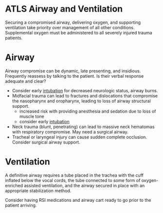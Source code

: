 # ATLS Airway and Ventilation
Securing a compromised airway, delivering oxygen, and supporting ventilation take priority over management of all other conditions. Supplemental oxygen must be administered to all severely injured trauma patients.

# Airway
Airway compromise can be dynamic, late presenting, and insidious. Frequently reassess by talking to the patient. Is their verbal response adequate and clear?

- Consider early [intubation](../../Procedures/Intubation.md) for decreased neurologic status, airway burns.
- Midfacial trauma can lead to fractures and dislocations that compromise the nasopharynx and oropharynx, leading to loss of airway structural support.
	- increased risk with providing anesthesia and sedation due to loss of muscle tone
	- consider early [intubation](../../Procedures/Intubation.md)
- Neck trauma (blunt, penetrating) can lead to massive neck hematomas with respiratory compromise. May need a surgical airway.
- Tracheal or laryngeal injury can cause sudden complete occlusion. Consider surgical airway support.

# Ventilation
A definitive airway requires a tube placed in the trachea with the cuff inflated below the
vocal cords, the tube connected to some form of oxygen-enriched assisted ventilation, and
the airway secured in place with an appropriate stabilization method.

Consider having RSI medications and airway cart ready to go prior to the patient arriving.